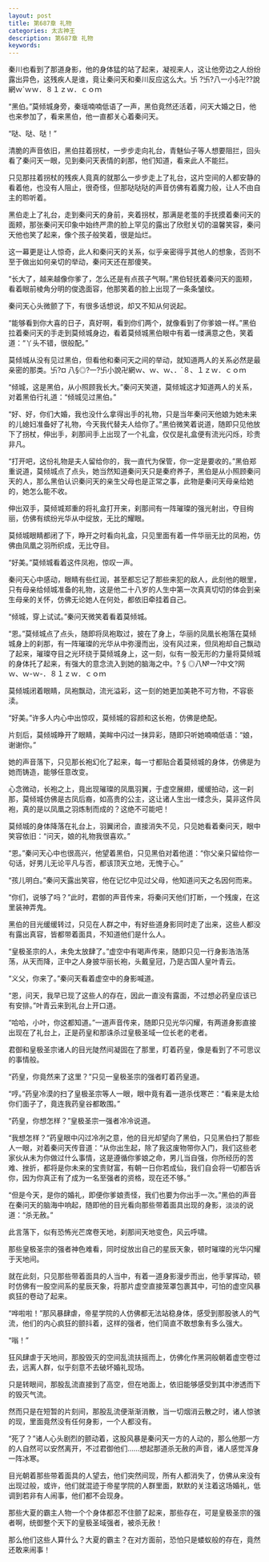 ```yaml
---
layout: post
title: 第687章 礼物
categories: 太古神王
description: 第687章 礼物
keywords:
---
```


秦川也看到了那道身影，他的身体猛的站了起来，凝视来人，这让他旁边之人纷纷露出异色，这残疾人是谁，竟让秦问天和秦川反应这么大。卐 ?卐?八一小§卍??說網ｗ`ｗｗ．８１ｚｗ．ｃｏｍ

“黑伯。”莫倾城身旁，秦瑶喃喃低语了一声，黑伯竟然还活着，问天大婚之日，他也来参加了，看来黑伯，他一直都关心着秦问天。

“哒、哒、哒！”

清脆的声音依旧，黑伯拄着拐杖，一步步走向礼台，青魅仙子等人想要阻拦，回头看了秦问天一眼，见到秦问天表情的刹那，他们知道，看来此人不能拦。

只见那拄着拐杖的残疾人竟真的就那么一步步走上了礼台，这片空间的人都安静的看着他，也没有人阻止，很奇怪，但那哒哒哒的声音仿佛有着魔力般，让人不由自主的聆听着。

黑伯走上了礼台，走到秦问天的身前，夹着拐杖，那满是老茧的手抚摸着秦问天的面颊，那张秦问天印象中始终严肃的脸上罕见的露出了欣慰关切的温馨笑容，秦问天他也笑了起来，像个孩子般笑着，很是灿烂。

这一幕更是让人惊奇，此人和秦问天的关系，似乎亲密得乎其他人的想象，否则不至于做出如何亲切的举动，秦问天还在那傻笑。

“长大了，越来越像你爹了，怎么还是有点孩子气啊。”黑伯轻抚着秦问天的面颊，看着眼前棱角分明的俊逸面容，他那笑着的脸上出现了一条条皱纹。

秦问天心头微颤了下，有很多话想说，却又不知从何说起。

“能够看到你大喜的日子，真好啊，看到你们两个，就像看到了你爹娘一样。”黑伯拉着秦问天的手走到莫倾城身边，看着莫倾城黑伯眼中有着一缕满意之色，笑着道：“丫头不错，很般配。”

莫倾城从没有见过黑伯，但看他和秦问天之间的举动，就知道两人的关系必然是最亲密的那类。卐?¤ 八§◎?一?卐小說卍網ｗ、ｗ、ｗ、．`８、１ｚｗ．ｃｏｍ

“倾城，这是黑伯，从小照顾我长大。”秦问天笑道，莫倾城这才知道两人的关系，对着黑伯行礼道：“倾城见过黑伯。”

“好、好，你们大婚，我也没什么拿得出手的礼物，只是当年秦问天他娘为她未来的儿媳妇准备好了礼物，今天我代替夫人给你了。”黑伯微笑着说道，随即只见他放下了拐杖，伸出手，刹那间手上出现了一个礼盒，仅仅是礼盒便有流光闪烁，珍贵非凡。

“打开吧，这份礼物是夫人留给你的，我一直代为保管，你一定是要收的。”黑伯郑重说道，莫倾城点了点头，她当然知道秦问天只是秦府养子，黑伯是从小照顾秦问天的人，那么黑伯认识秦问天的亲生父母也是正常之事，此物是秦问天母亲给她的，她怎么能不收。

伸出双手，莫倾城郑重的将礼盒打开来，刹那间有一阵璀璨的强光射出，夺目绚丽，仿佛有缤纷光华从中绽放，无比的耀眼。

莫倾城眼睛都闭了下，睁开之时看向礼盒，只见里面有着一件华丽无比的凤袍，仿佛由凤凰之羽所织成，无比夺目。

“好美。”莫倾城看着这件凤袍，惊叹一声。

秦问天心中感动，眼睛有些红润，甚至都忘记了那些来犯的敌人，此刻他的眼里，只有母亲给倾城准备的礼物，这是他二十八岁的人生中第一次真真切切的体会到亲生母亲的关怀，仿佛无论她人在何处，都依旧牵挂着自己。

“倾城，穿上试试。”秦问天微笑着看着莫倾城。

“恩。”莫倾城点了点头，随即将凤袍取过，披在了身上，华丽的凤凰长袍落在莫倾城身上的刹那，有一阵璀璨的光华从中弥漫而出，没有风过来，但凤袍却自己飘动了起来，璀璨夺目之光环绕于莫倾城身上，这一刻，似有一股无形的力量将莫倾城的身体托了起来，有强大的意念流入到她的脑海之中。? § ◎八№一?中文?网  ｗ、ｗ-ｗ-．８１ｚｗ．ｃｏｍ

莫倾城闭着眼睛，凤袍飘动，流光溢彩，这一刻的她更加美艳不可方物，不容亵渎。

“好美。”许多人内心中出惊叹，莫倾城的容颜和这长袍，仿佛是绝配。

片刻后，莫倾城睁开了眼睛，美眸中闪过一抹异彩，随即只听她喃喃低语：“娘，谢谢你。”

她的声音落下，只见那长袍幻化了起来，每一寸都贴合着莫倾城的身体，仿佛是为她而铸造，能够任意改变。

心念微动，长袍之上，竟出现璀璨的凤凰羽翼，于虚空展翅，缓缓拍动，这一刹那，莫倾城仿佛是古凤后裔，如高贵的公主，这让诸人生出一缕念头，莫非这件凤袍，真的是以凤凰之羽炼制而成的？这绝不可能吧！

莫倾城的身体降落在礼台上，羽翼闭合，直接消失不见，只见她看着秦问天，眼中笑容依旧：“问天，娘的礼物我很喜欢。”

“恩。”秦问天心中也很高兴，他望着黑伯，只见黑伯对着他道：“你父亲只留给你一句话，好男儿无论平凡与否，都该顶天立地，无愧于心。”

“孩儿明白。”秦问天露出笑容，他在记忆中见过父母，他知道问天之名因何而来。

“你们，说够了吗？”此时，君御的声音传来，将秦问天他们打断，一个残废，在这里装神弄鬼。

黑伯的目光缓缓转过，只见在人群之中，有好些道身影同时走了出来，这些人都没有露出真容，皆都带着面具，不知道他们是什么人。

“皇极圣宗的人，未免太放肆了。”虚空中有喝声传来，随即只见一行身影浩浩荡荡，从天而降，正中之人身披华丽长袍，头戴皇冠，乃是古国人皇叶青云。

“义父，你来了。”秦问天看着虚空中的身影喊道。

“恩，问天，我早已现了这些人的存在，因此一直没有露面，不过想必药皇应该已有安排。”叶青云来到礼台上开口道。

“哈哈，小叶，你这都知道。”一道声音传来，随即只见光华闪耀，有两道身影直接出现在了礼台上，正是药皇和那诛杀过皇极圣域一位长老的老者。

君御和皇极圣宗诸人的目光陡然间凝固在了那里，盯着药皇，像是看到了不可思议的事情般。

“药皇，你竟然来了这里？”只见一皇极圣宗的强者盯着药皇道。

“哼。”药皇冷漠的扫了皇极圣宗等人一眼，眼中竟有着一道杀伐寒芒：“看来是太给你们面子了，竟连我药皇谷都敢围。”

“药皇，你想怎样？”皇极圣宗一强者冷冷说道。

“我想怎样？”药皇眼中闪过冷冽之意，他的目光却望向了黑伯，只见黑伯扫了那些人一眼，对着秦问天传音道：“从你出生起，除了我这废物带你入门，我们这些老家伙从未为你做过什么事情，这是遵循你爹娘之命，男儿当自强，你所经历的苦难、挫折，都将是你未来的宝贵财富，有朝一日你若成仙，我们自会将一切都告诉你，因为你真正有了成为一名至强者的资格，现在还不够。”

“但是今天，是你的婚礼，即便你爹娘责怪，我们也要为你出手一次。”黑伯的声音在秦问天的脑海中响起，随即他的目光看向那些带着面具出现的身影，淡淡的说道：“杀无赦。”

此言落下，似有恐怖光芒席卷天地，刹那间天地变色，风云呼啸。

那些皇极圣宗的强者神色难看，同时绽放出自己的星辰天象，顿时璀璨的光华闪耀于天地间。

就在此刻，只见那些带着面具的人当中，有着一道身影漫步而出，他手掌挥动，顿时仿佛有一股空间系的星辰天象，将那片虚空直接笼罩包裹其中，可怕的虚空风暴疯狂的卷动了起来。

“哗啦啦！”那风暴肆虐，帝星学院的人仿佛都无法站稳身体，感受到那股骇人的气流，他们的内心疯狂的颤抖着，这样的强者，他们简直不敢想象有多么强大。

“嗡！”

狂风肆虐于天地间，那股毁灭的空间乱流扶摇而上，仿佛化作黑洞般朝着虚空卷过去，远离人群，似乎刻意不去破坏婚礼现场。

只是转眼间，那股乱流直接到了高空，但在地面上，依旧能够感受到其中渗透而下的毁灭气流。

然而只是在短暂的片刻间，那股乱流便渐渐消散，当一切烟消云散之时，诸人惊骇的现，里面竟然没有任何身影，一个人都没有。

“死了？”诸人心头剧烈的颤动着，这股风暴是秦问天一方的人动的，那么他那一方的人自然可以安然离开，不过君御他们……想起那道杀无赦的声音，诸人感觉浑身一阵冰寒。

目光朝着那些带着面具的人望去，他们突然间现，所有人都消失了，仿佛从来没有出现过般，或许，他们就混迹于帝星学院的人群里面，默默的关注着这场婚礼，低调到若非有人闹事，他们都不会现身。

那些大夏的霸主人物一个个身体都忍不住颤了起来，那些存在，可是皇极圣宗的强者啊，统御整个天下的皇极圣域强者，被杀无赦！

那么他们这些人算什么？大夏的霸主？在对方面前，恐怕只是蝼蚁般的存在，竟然还敢来闹事！
